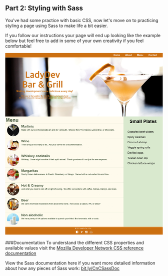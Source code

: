 ## Part 2: Styling with Sass

You've had some practice with basic CSS, now let's move on to practicing styling a page using Sass to make life a bit easier. 

If you follow our instructions your page will end up looking like the example below but feel free to add in some of your own creativity if you feel comfortable!

![](/images/ladyDevBarAndGrill.png)

###Documentation
To understand the different CSS properties and available values visit the [Mozilla Developer Network CSS reference documentation](https://developer.mozilla.org/en-US/docs/Web/CSS/Reference)

View the Sass documentation here if you want more detailed information about how any pieces of Sass work: [bit.ly/CnCSassDoc](http://bit.ly/CnCSassDoc) 
